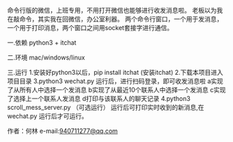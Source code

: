 命令行版的微信，上班专用，不用打开微信也能够进行收发消息啦。
老板以为我在敲命令，其实我在回微信，办公室利器。
两个命令行窗口，一个用于发消息，一个用于打印消息，两个窗口之间用socket套接字进行通信。

一.依赖 
python3 + itchat

二.环境 
mac/windows/linux

三.运行
1.安装好python3以后，pip install itchat (安装itchat)
2.下载本项目进入项目目录
3.python3 wechat.py 
  运行后，进行扫码登录，即可收发消息啦
  a实现了从所有人中选择一个发消息
  b实现了从最近10个联系人中选择一个发消息
  c实现了选择上一个联系人发消息
  d打印与该联系人的聊天记录
4.python3 scroll_mess_server.py （可选运行）
  运行后可打印实时收到的新消息,在 wechat.py 运行后才可运行。


 作者：何林 
 e-mail:940711277@qq.com



